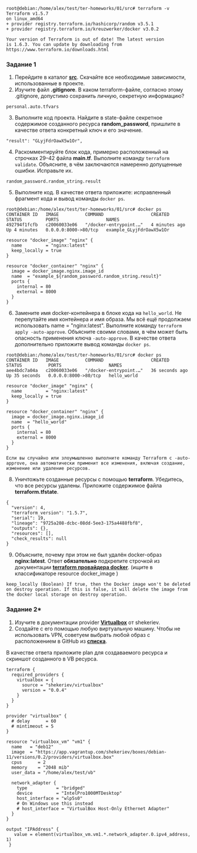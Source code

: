 ```
root@debian:/home/alex/test/ter-homeworks/01/src# terraform -v
Terraform v1.5.7
on linux_amd64
+ provider registry.terraform.io/hashicorp/random v3.5.1
+ provider registry.terraform.io/kreuzwerker/docker v3.0.2

Your version of Terraform is out of date! The latest version
is 1.6.3. You can update by downloading from https://www.terraform.io/downloads.html

```

### Задание 1

1. Перейдите в каталог [**src**](https://github.com/netology-code/ter-homeworks/tree/main/01/src). Скачайте все необходимые зависимости, использованные в проекте. 
2. Изучите файл **.gitignore**. В каком terraform-файле, согласно этому .gitignore, допустимо сохранить личную, секретную информацию?
```
personal.auto.tfvars
```
3. Выполните код проекта. Найдите  в state-файле секретное содержимое созданного ресурса **random_password**, пришлите в качестве ответа конкретный ключ и его значение.
```
"result": "GLyjFdrOawX5w1Or",
```
4. Раскомментируйте блок кода, примерно расположенный на строчках 29–42 файла **main.tf**.
Выполните команду ```terraform validate```. Объясните, в чём заключаются намеренно допущенные ошибки. Исправьте их.
```
random_password.random_string.result
```
5. Выполните код. В качестве ответа приложите: исправленный фрагмент кода и вывод команды ```docker ps```.
```
root@debian:/home/alex/test/ter-homeworks/01/src# docker ps
CONTAINER ID   IMAGE          COMMAND                  CREATED         STATUS         PORTS                  NAMES
492794f1fcfb   c20060033e06   "/docker-entrypoint.…"   4 minutes ago   Up 4 minutes   0.0.0.0:8000->80/tcp   example_GLyjFdrOawX5w1Or

resource "docker_image" "nginx" {
  name         = "nginx:latest"
  keep_locally = true
}

resource "docker_container" "nginx" {
  image = docker_image.nginx.image_id
  name  = "example_${random_password.random_string.result}"
  ports {
    internal = 80
    external = 8000
  }
}

```

6. Замените имя docker-контейнера в блоке кода на ```hello_world```. Не перепутайте имя контейнера и имя образа. Мы всё ещё продолжаем использовать name = "nginx:latest". Выполните команду ```terraform apply -auto-approve```.
Объясните своими словами, в чём может быть опасность применения ключа  ```-auto-approve```. В качестве ответа дополнительно приложите вывод команды ```docker ps```.
```
root@debian:/home/alex/test/ter-homeworks/01/src# docker ps
CONTAINER ID   IMAGE          COMMAND                  CREATED          STATUS          PORTS                  NAMES
aee4bdc7a04a   c20060033e06   "/docker-entrypoint.…"   36 seconds ago   Up 35 seconds   0.0.0.0:8000->80/tcp   hello_world

resource "docker_image" "nginx" {
  name         = "nginx:latest"
  keep_locally = true
}

resource "docker_container" "nginx" {
  image = docker_image.nginx.image_id
  name  = "hello_world"
  ports {
    internal = 80
    external = 8000
  }
}
```

```
Если вы случайно или злоумышленно выполните команду Terraform с -auto-approve, она автоматически применит все изменения, включая создание, изменение или удаление ресурсов.
```

8. Уничтожьте созданные ресурсы с помощью **terraform**. Убедитесь, что все ресурсы удалены. Приложите содержимое файла **terraform.tfstate**. 
```
{
  "version": 4,
  "terraform_version": "1.5.7",
  "serial": 19,
  "lineage": "9725a208-dcbc-08dd-5ee3-175a4488fbf8",
  "outputs": {},
  "resources": [],
  "check_results": null
}

```
9. Объясните, почему при этом не был удалён docker-образ **nginx:latest**. Ответ **обязательно** подкрепите строчкой из документации [**terraform провайдера docker**](https://docs.comcloud.xyz/providers/kreuzwerker/docker/latest/docs).  (ищите в классификаторе resource docker_image )
```
keep_locally (Boolean) If true, then the Docker image won't be deleted on destroy operation. If this is false, it will delete the image from the docker local storage on destroy operation.
```

### Задание 2*

1. Изучите в документации provider [**Virtualbox**](https://docs.comcloud.xyz/providers/shekeriev/virtualbox/latest/docs) от 
shekeriev.
2. Создайте с его помощью любую виртуальную машину. Чтобы не использовать VPN, советуем выбрать любой образ с расположением в GitHub из [**списка**](https://www.vagrantbox.es/).

В качестве ответа приложите plan для создаваемого ресурса и скриншот созданного в VB ресурса. 



```
terraform {
  required_providers {
    virtualbox = {
      source = "shekeriev/virtualbox"
      version = "0.0.4"
    }
  }
}

provider "virtualbox" {
  # delay      = 60
  # mintimeout = 5
}

resource "virtualbox_vm" "vm1" {
  name   = "deb12"
  image  = "https://app.vagrantup.com/shekeriev/boxes/debian-11/versions/0.2/providers/virtualbox.box"
  cpus      = 2
  memory    = "2048 mib"
  user_data = "/home/alex/test/vb"

  network_adapter {
    type           = "bridged"
    device         = "IntelPro1000MTDesktop"
    host_interface = "wlp5s0"
    # On Windows use this instead
    # host_interface = "VirtualBox Host-Only Ethernet Adapter"
  }
}

output "IPAddress" {
   value = element(virtualbox_vm.vm1.*.network_adapter.0.ipv4_address, 1)
 }
 
```